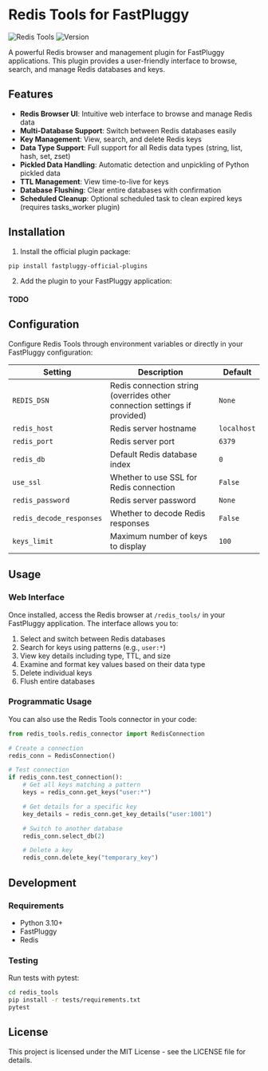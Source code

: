 # Redis Tools for FastPluggy

![Redis Tools](https://img.shields.io/badge/FastPluggy-Redis%20Tools-red)
![Version](https://img.shields.io/badge/version-0.0.7-blue)

A powerful Redis browser and management plugin for FastPluggy applications. 
This plugin provides a user-friendly interface to browse, search, and manage Redis databases and keys.

## Features

- **Redis Browser UI**: Intuitive web interface to browse and manage Redis data
- **Multi-Database Support**: Switch between Redis databases easily
- **Key Management**: View, search, and delete Redis keys
- **Data Type Support**: Full support for all Redis data types (string, list, hash, set, zset)
- **Pickled Data Handling**: Automatic detection and unpickling of Python pickled data
- **TTL Management**: View time-to-live for keys
- **Database Flushing**: Clear entire databases with confirmation
- **Scheduled Cleanup**: Optional scheduled task to clean expired keys (requires tasks_worker plugin)

## Installation

1. Install the official plugin package:

```bash
pip install fastpluggy-official-plugins
```

2. Add the plugin to your FastPluggy application:

#### TODO

## Configuration

Configure Redis Tools through environment variables or directly in your FastPluggy configuration:

| Setting | Description | Default |
|---------|-------------|---------|
| `REDIS_DSN` | Redis connection string (overrides other connection settings if provided) | `None` |
| `redis_host` | Redis server hostname | `localhost` |
| `redis_port` | Redis server port | `6379` |
| `redis_db` | Default Redis database index | `0` |
| `use_ssl` | Whether to use SSL for Redis connection | `False` |
| `redis_password` | Redis server password | `None` |
| `redis_decode_responses` | Whether to decode Redis responses | `False` |
| `keys_limit` | Maximum number of keys to display | `100` |


## Usage

### Web Interface

Once installed, access the Redis browser at `/redis_tools/` in your FastPluggy application. The interface allows you to:

1. Select and switch between Redis databases
2. Search for keys using patterns (e.g., `user:*`)
3. View key details including type, TTL, and size
4. Examine and format key values based on their data type
5. Delete individual keys
6. Flush entire databases

### Programmatic Usage

You can also use the Redis Tools connector in your code:

```python
from redis_tools.redis_connector import RedisConnection

# Create a connection
redis_conn = RedisConnection()

# Test connection
if redis_conn.test_connection():
    # Get all keys matching a pattern
    keys = redis_conn.get_keys("user:*")

    # Get details for a specific key
    key_details = redis_conn.get_key_details("user:1001")

    # Switch to another database
    redis_conn.select_db(2)

    # Delete a key
    redis_conn.delete_key("temporary_key")
```

## Development

### Requirements

- Python 3.10+
- FastPluggy
- Redis

### Testing

Run tests with pytest:

```bash
cd redis_tools
pip install -r tests/requirements.txt
pytest
```

## License

This project is licensed under the MIT License - see the LICENSE file for details.
